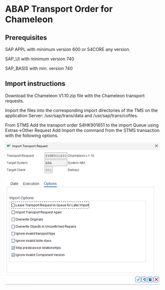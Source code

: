 
# ABAP Transport Order for Chameleon
## Prerequisites
SAP APPL with minimum version 600 or S4CORE any version.

SAP_UI with minimum version 740

SAP_BASIS with min. version 740

## Import instructions
Download the Chameleon V1.10.zip file with the Chameleon transport requests.

Import the files into the corresponding import directories of the TMS on the application Server: /usr/sap/trans/data and /usr/sap/trans/cofiles.

From STMS Add the transport order S4HK901651 to the import Queue using Extras->Other Request Add
Import the command from the STMS transaction with the following options.

![Import Options](https://raw.githubusercontent.com/Novis-Euforia/Chameleon-OT/main/Import%20options%20new.png)
